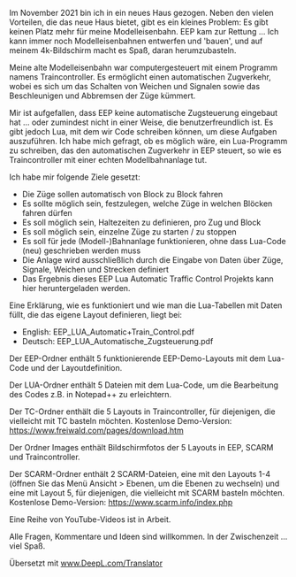 Im November 2021 bin ich in ein neues Haus gezogen. Neben den vielen Vorteilen, die das neue Haus bietet, gibt es ein kleines Problem: Es gibt keinen Platz mehr für meine Modelleisenbahn. EEP kam zur Rettung ... Ich kann immer noch Modelleisenbahnen entwerfen und 'bauen', und auf meinem 4k-Bildschirm macht es Spaß, daran herumzubasteln.

Meine alte Modelleisenbahn war computergesteuert mit einem Programm namens Traincontroller. Es ermöglicht einen automatischen Zugverkehr, wobei es sich um das Schalten von Weichen und Signalen sowie das Beschleunigen und Abbremsen der Züge kümmert.

Mir ist aufgefallen, dass EEP keine automatische Zugsteuerung eingebaut hat ... oder zumindest nicht in einer Weise, die benutzerfreundlich ist. Es gibt jedoch Lua, mit dem wir Code schreiben können, um diese Aufgaben auszuführen. Ich habe mich gefragt, ob es möglich wäre, ein Lua-Programm zu schreiben, das den automatischen Zugverkehr in EEP steuert, so wie es Traincontroller mit einer echten Modellbahnanlage tut.

Ich habe mir folgende Ziele gesetzt:
 - Die Züge sollen automatisch von Block zu Block fahren
 - Es sollte möglich sein, festzulegen, welche Züge in welchen Blöcken fahren dürfen
 - Es soll möglich sein, Haltezeiten zu definieren, pro Zug und Block
 - Es soll möglich sein, einzelne Züge zu starten / zu stoppen
 - Es soll für jede (Modell-)Bahnanlage funktionieren, ohne dass Lua-Code (neu) geschrieben werden muss
 - Die Anlage wird ausschließlich durch die Eingabe von Daten über Züge, Signale, Weichen und Strecken definiert
 - Das Ergebnis dieses EEP Lua Automatic Traffic Control Projekts kann hier heruntergeladen werden.

Eine Erklärung, wie es funktioniert und wie man die Lua-Tabellen mit Daten füllt, die das eigene Layout definieren, liegt bei:
 - English: EEP_LUA_Automatic+Train_Control.pdf
 - Deutsch: EEP_LUA_Automatische_Zugsteuerung.pdf

Der EEP-Ordner enthält 5 funktionierende EEP-Demo-Layouts mit dem Lua-Code und der Layoutdefinition.

Der LUA-Ordner enthält 5 Dateien mit dem Lua-Code, um die Bearbeitung des Codes z.B. in Notepad++ zu erleichtern.

Der TC-Ordner enthält die 5 Layouts in Traincontroller, für diejenigen, die vielleicht mit TC basteln möchten. Kostenlose Demo-Version: https://www.freiwald.com/pages/download.htm

Der Ordner Images enthält Bildschirmfotos der 5 Layouts in EEP, SCARM und Traincontroller.

Der SCARM-Ordner enthält 2 SCARM-Dateien, eine mit den Layouts 1-4 (öffnen Sie das Menü Ansicht > Ebenen, um die Ebenen zu wechseln) und eine mit Layout 5, für diejenigen, die vielleicht mit SCARM basteln möchten. Kostenlose Demo-Version: https://www.scarm.info/index.php

Eine Reihe von YouTube-Videos ist in Arbeit.

Alle Fragen, Kommentare und Ideen sind willkommen. In der Zwischenzeit ... viel Spaß.

Übersetzt mit www.DeepL.com/Translator

